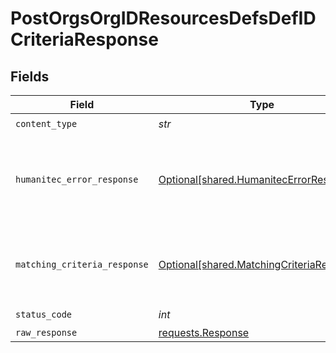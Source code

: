 # PostOrgsOrgIDResourcesDefsDefIDCriteriaResponse


## Fields

| Field                                                                                        | Type                                                                                         | Required                                                                                     | Description                                                                                  |
| -------------------------------------------------------------------------------------------- | -------------------------------------------------------------------------------------------- | -------------------------------------------------------------------------------------------- | -------------------------------------------------------------------------------------------- |
| `content_type`                                                                               | *str*                                                                                        | :heavy_check_mark:                                                                           | N/A                                                                                          |
| `humanitec_error_response`                                                                   | [Optional[shared.HumanitecErrorResponse]](../../models/shared/humanitecerrorresponse.md)     | :heavy_minus_sign:                                                                           | One or more request parameters is missing or invalid.<br/><br/>                              |
| `matching_criteria_response`                                                                 | [Optional[shared.MatchingCriteriaResponse]](../../models/shared/matchingcriteriaresponse.md) | :heavy_minus_sign:                                                                           | The newly added Matching Criteria details.<br/><br/>                                         |
| `status_code`                                                                                | *int*                                                                                        | :heavy_check_mark:                                                                           | N/A                                                                                          |
| `raw_response`                                                                               | [requests.Response](https://requests.readthedocs.io/en/latest/api/#requests.Response)        | :heavy_minus_sign:                                                                           | N/A                                                                                          |